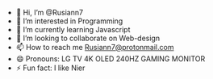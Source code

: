 - 👋 Hi, I’m @Rusiann7
- 👀 I’m interested in Programming 
- 🌱 I’m currently learning Javascript
- 💞️ I’m looking to collaborate on Web-design
- 📫 How to reach me Rusiann7@protonmail.com
- 😄 Pronouns: LG TV 4K OLED 240HZ GAMING MONITOR
- ⚡ Fun fact: I like Nier

<!---
Rusiann7/Rusiann7 is a ✨ special ✨ repository because its `README.md` (this file) appears on your GitHub profile.
You can click the Preview link to take a look at your changes.
--->
